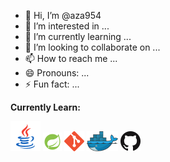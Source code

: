 - 👋 Hi, I’m @aza954
- 👀 I’m interested in ...
- 🌱 I’m currently learning ...
- 💞️ I’m looking to collaborate on ...
- 📫 How to reach me ...
- 😄 Pronouns: ...
- ⚡ Fun fact: ...

**Currently Learn:**

<a href="https://github.com/" title="Java"><img src="aza954-main/icons/icons8-java-48 (1).png" /></a>
<a href="https://github.com/" title="Spring"><img src="aza954-main/icons/icons8-spring-boot-30.png" /></a>
<a href="https://git-scm.com/" title="Git"><img src="aza954-main/icons/git.png" /></a>
<a href="https://www.docker.com/" title="Docker"><img src="aza954-main/icons/docker.png" /></a>
<a href="https://github.com/" title="GitHub"><img src="aza954-main/icons/github.png" /></a> 



